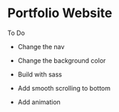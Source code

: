 # Portfolio Website

To Do

- Change the nav

- Change the background color

- Build with sass

- Add smooth scrolling to bottom

- Add animation